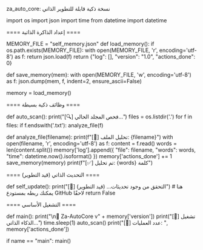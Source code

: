 za_auto_core: نسخة ذكية قابلة للتطوير الذاتي

import os import json import time from datetime import datetime

==== إعداد الذاكرة الذاتية ====

MEMORY_FILE = "self_memory.json" def load_memory(): if os.path.exists(MEMORY_FILE): with open(MEMORY_FILE, 'r', encoding='utf-8') as f: return json.load(f) return {"log": [], "version": "1.0", "actions_done": 0}

def save_memory(mem): with open(MEMORY_FILE, 'w', encoding='utf-8') as f: json.dump(mem, f, indent=2, ensure_ascii=False)

memory = load_memory()

==== وظائف ذكية بسيطة ====

def auto_scan(): print("[🔍] فحص المجلد الحالي...") files = os.listdir('.') for f in files: if f.endswith('.txt'): analyze_file(f)

def analyze_file(filename): print(f"[📄] تحليل الملف: {filename}") with open(filename, 'r', encoding='utf-8') as f: content = f.read() words = len(content.split()) memory['log'].append({ "file": filename, "words": words, "time": datetime.now().isoformat() }) memory['actions_done'] += 1 save_memory(memory) print(f"[✅] تم تحليل: {words} كلمة")

==== التحديث الذاتي (قيد التطوير) ====

def self_update(): print("[🧠] التحقق من وجود تحديثات... (قيد التطوير)") # هنا يمكنك ربطه بمستودع GitHub لاحقًا return False

==== التشغيل الأساسي ====

def main(): print("\n🤖 Za-AutoCore v" + memory['version']) print("[🚀] تشغيل الذكاء الذاتي...") time.sleep(1) auto_scan() print("[📝] عدد العمليات: ", memory['actions_done'])

if name == "main": main()

